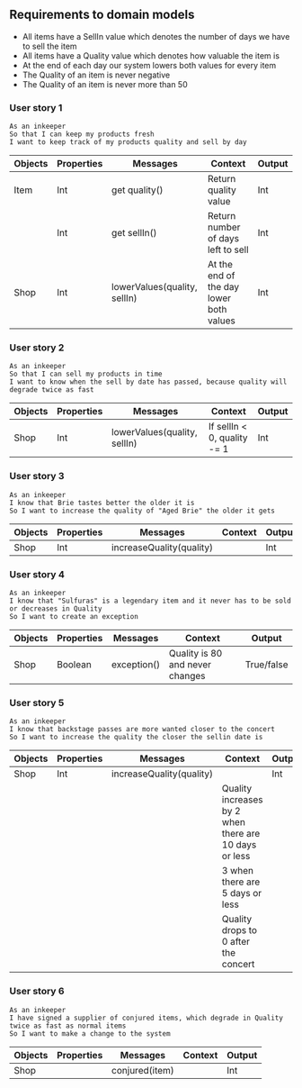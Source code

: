## Requirements to domain models

- All items have a SellIn value which denotes the number of days we have to sell the item
- All items have a Quality value which denotes how valuable the item is
- At the end of each day our system lowers both values for every item
- The Quality of an item is never negative 
- The Quality of an item is never more than 50 

### User story 1
```
As an inkeeper
So that I can keep my products fresh
I want to keep track of my products quality and sell by day
```

| Objects| Properties| Messages| Context| Output|
| ------ | --------- | ------- | ------ | ----- |
| Item | Int | get quality()| Return quality value| Int|
|  | Int | get sellIn()| Return number of days left to sell| Int |
| Shop  | Int | lowerValues(quality, sellIn)| At the end of the day lower both values| Int|

### User story 2
```
As an inkeeper 
So that I can sell my products in time
I want to know when the sell by date has passed, because quality will degrade twice as fast
```
| Objects| Properties| Messages| Context| Output|
| ------ | --------- | ------- | ------ | ----- |
| Shop | Int | lowerValues(quality, sellIn)| If sellIn < 0, quality -= 1| Int |

### User story 3
```
As an inkeeper
I know that Brie tastes better the older it is
So I want to increase the quality of "Aged Brie" the older it gets
```
| Objects| Properties| Messages| Context| Output|
| ------ | --------- | ------- | ------ | ----- |
| Shop | Int | increaseQuality(quality)| | Int | 

### User story 4
```
As an inkeeper
I know that "Sulfuras" is a legendary item and it never has to be sold or decreases in Quality
So I want to create an exception
```
| Objects| Properties| Messages| Context| Output|
| ------ | --------- | ------- | ------ | ----- |
| Shop | Boolean | exception()| Quality is 80 and never changes| True/false|

### User story 5
```
As an inkeeper 
I know that backstage passes are more wanted closer to the concert
So I want to increase the quality the closer the sellin date is
```
| Objects| Properties| Messages| Context| Output|
| ------ | --------- | ------- | ------ | ----- |
| Shop | Int | increaseQuality(quality)| | Int | 
| | | | Quality increases by 2 when there are 10 days or less| |
| | | | 3 when there are 5 days or less| |
| | | |Quality drops to 0 after the concert | |

### User story 6
```
As an inkeeper
I have signed a supplier of conjured items, which degrade in Quality twice as fast as normal items
So I want to make a change to the system
```
| Objects| Properties| Messages| Context| Output|
| ------ | --------- | ------- | ------ | ----- |
| Shop | | conjured(item) | | Int|